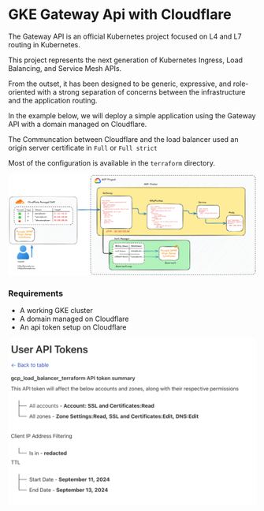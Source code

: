 # GKE Gateway Api with Cloudflare

The Gateway API is an official Kubernetes project focused on L4 and L7 routing in Kubernetes.

This project represents the next generation of Kubernetes Ingress, Load Balancing, and Service Mesh APIs.

From the outset, it has been designed to be generic, expressive, and role-oriented with a strong separation of concerns between the infrastructure and
the application routing.

In the example below, we will deploy a simple application using the Gateway API with a domain managed on Cloudflare.

The Communcation between Cloudflare and the load balancer used an origin server certificate in `Full` or `Full strict`

Most of the configuration is available in the `terraform` directory.

![index](./images/concept.png)

### Requirements

- A working GKE cluster
- A domain managed on Cloudflare
- An api token setup on Cloudflare

![index](./images/cloudflare_user_token.png)
